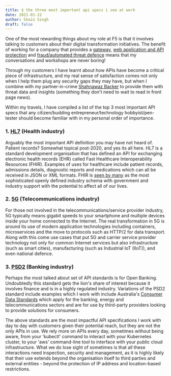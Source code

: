 ```yaml
---
title: $ the three most important api specs i see at work
date: 2021-01-22
author: Shain Singh
draft: false
---
```


One of the most rewarding things about my role at F5 is that it involves talking to customers about their digital transformation initiatives.
The benefit of working for a company that provides a [gateway](https://www.nginx.com/solutions/api-management-gateway/), [web application and API protection](https://www.f5.com/solutions/application-security/web-app-and-api-protection) and [fraud/automated threat defence](https://www.shapesecurity.com/attacks) means that my conversations and workshops are never boring!

Through my customers I have learnt about how APIs have become a critical piece of infrastructure, and my real sense of satisfaction comes not only when I help them plug any security gaps they may have, but when I combine with my partner-in-crime [Shahnawaz Backer](https://www.linkedin.com/in/backers/) to provide them with threat data and insights (something they don't need to wait to read in front page news).

Within my travels, I have compiled a list of the top 3 most important API specs that any citizen/budding entrepreneur/technology hobbyist/pen-tester should become familiar with in my personal order of importance.

### 1. [HL7](http://hl7.org/fhir/) (Health industry)
Arguably the most important API definition you may have not heard of. Patient records? Somewhat topical post-2020, and yes its all here. HL7 is a standard development organisation that has defined an API for exchanging electronic health records (EHR) called Fast Healthcare Interoperability Resources (FHIR). Examples of uses for healthcare include patient records, admissions details, diagnostic reports and medications which can all be received in JSON or XML formats. FHIR is [seen by many](https://apievangelist.com/2019/09/18/creating-a-postman-collection-for-the-fast-healthcare-interoperability-resources-fhir-specification/) as the most sophisticated openly defined industry schema with government and industry support with the potential to affect all of our lives.

### 2. [5G](https://forge.etsi.org/rep/3GPP/5G_APIs) (Telecommunications industry)
For those not involved in the telecommunications/service provider industry, 5G typically means gigabit speeds to your smartphone and multiple devices inside your home connected to the Internet. The real transformation in 5G is around its use of modern application technologies including containers, microservices and the move to protocols such as HTTP/2 for data transport. Along with this come use cases that put 5G and carrier service provider technology not only for common Internet services but also infrastructure (such as smart cities), manufacturing (such as Industrial IoT (IIoT)), and even national defence.

### 3. [PSD2](https://standards.openbanking.org.uk/api-specifications/) (Banking industry)
Perhaps the most talked about set of API standards is for Open Banking. Undoubtedly this standard gets the lion's share of interest because it involves finance and is in a highly regulated industry. Variations of the PSD2 standard include examples which I work with include Australia's [Consumer Data Standards](https://consumerdatastandardsaustralia.github.io/standards/#introduction) which apply for the banking, energy and telecommunications sectors and are for use by third-party providers looking to provide solutions for consumers.

The above standards are the most impactful API specifications I work with day to day with customers given their potential reach, but they are not the only APIs in use. We rely more on APIs every day, sometimes without being aware, from your 'kubectl' command to interact with your Kubernetes cluster, to your 'aws' command-line tool to interface with your public cloud infrastructure. What we do lose sight of sometimes is that all these interactions need inspection, security and management, as it is highly likely that their use extends beyond the organisation itself to third parties and external entities - beyond the protection of IP address and location-based restrictions. 
